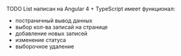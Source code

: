 TODO List написан на Angular 4 + TypeScript
имеет функционал:
 <ul>
  <li>постраничный вывод данных</li>
  <li>выбор кол-ва записай на странице</li>
  <li>добавление новых записей</li>
  <li>изменение статуса</li>
  <li>выборочное удаление</li>
</ul>
